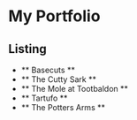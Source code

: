 # My Portfolio
## Listing
- ** Basecuts **
- ** The Cutty Sark **
- ** The Mole at Tootbaldon **
- ** Tartufo **
- ** The Potters Arms **